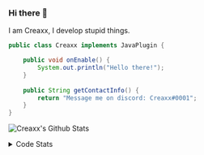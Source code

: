 ### Hi there 👋

I am Creaxx, I develop stupid things. 

```java
public class Creaxx implements JavaPlugin {

    public void onEnable() {
        System.out.println("Hello there!");
    }
    
    public String getContactInfo() {
        return "Message me on discord: Creaxx#0001";
    }
}
```

![Creaxx's Github Stats](https://github-readme-stats.vercel.app/api?username=CreaxxOG&show_icons=true&theme=dark&count_private=true)

<details>
  <summary>Code Stats</summary>

<!--START_SECTION:waka-->
![Lines of code](https://img.shields.io/badge/From%20Hello%20World%20I%27ve%20Written-27902%20lines%20of%20code-blue)

**🐱 My GitHub Data** 

> 🏆 261 Contributions in the Year 2021
 > 
> 📦 377.0 kB Used in GitHub's Storage 
 > 
> 🚫 Not Opted to Hire
 > 
> 📜 1 Public Repository 
 > 
> 🔑 4 Private Repositories  
 > 
**I'm an Early 🐤** 

```text
🌞 Morning    24 commits     ███░░░░░░░░░░░░░░░░░░░░░░   13.87% 
🌆 Daytime    71 commits     ██████████░░░░░░░░░░░░░░░   41.04% 
🌃 Evening    73 commits     ██████████░░░░░░░░░░░░░░░   42.2% 
🌙 Night      5 commits      ░░░░░░░░░░░░░░░░░░░░░░░░░   2.89%

```
📅 **I'm Most Productive on Saturday** 

```text
Monday       21 commits     ███░░░░░░░░░░░░░░░░░░░░░░   12.14% 
Tuesday      10 commits     █░░░░░░░░░░░░░░░░░░░░░░░░   5.78% 
Wednesday    24 commits     ███░░░░░░░░░░░░░░░░░░░░░░   13.87% 
Thursday     11 commits     █░░░░░░░░░░░░░░░░░░░░░░░░   6.36% 
Friday       26 commits     ███░░░░░░░░░░░░░░░░░░░░░░   15.03% 
Saturday     51 commits     ███████░░░░░░░░░░░░░░░░░░   29.48% 
Sunday       30 commits     ████░░░░░░░░░░░░░░░░░░░░░   17.34%

```


📊 **This Week I Spent My Time On** 

```text
💬 Programming Languages: 
Java                     19 hrs 10 mins      ███████████████████████░░   91.59% 
Kotlin                   49 mins             █░░░░░░░░░░░░░░░░░░░░░░░░   3.91% 
XML                      31 mins             ░░░░░░░░░░░░░░░░░░░░░░░░░   2.49% 
YAML                     23 mins             ░░░░░░░░░░░░░░░░░░░░░░░░░   1.9% 
CLASS                    1 min               ░░░░░░░░░░░░░░░░░░░░░░░░░   0.08%

🔥 Editors: 
IntelliJ                 20 hrs 55 mins      █████████████████████████   100.0%

```

**I Mostly Code in Java** 

```text
Java                     5 repos             █████████████████░░░░░░░░   71.43% 
EJS                      1 repo              ███░░░░░░░░░░░░░░░░░░░░░░   14.29% 
Kotlin                   1 repo              ███░░░░░░░░░░░░░░░░░░░░░░   14.29%

```



 Last Updated on 30/11/2021
<!--END_SECTION:waka-->
</details>
